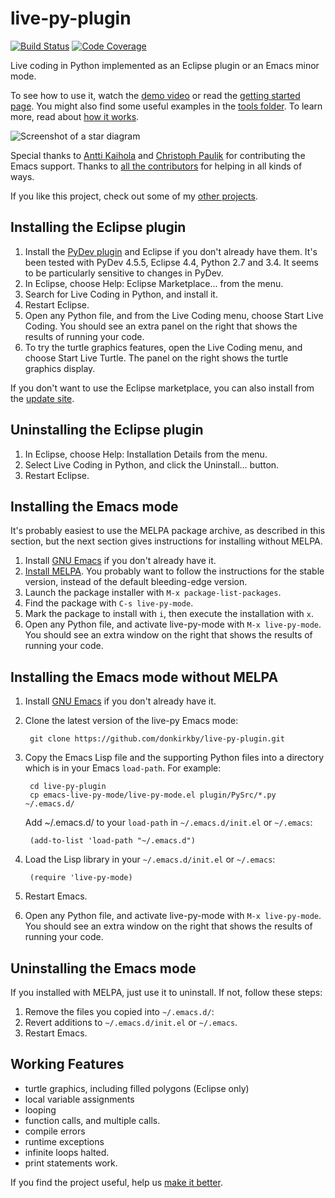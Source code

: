 live-py-plugin
==============

[![Build Status]][travis]
[![Code Coverage]][codecov]

Live coding in Python implemented as an Eclipse plugin or an Emacs minor mode.

To see how to use it, watch the [demo video][video] or read the 
[getting started page][starting]. You might also find some useful examples in
the [tools folder][tools]. To learn more, read about [how it works][how].

![Screenshot of a star diagram][screenshot]

Special thanks to [Antti Kaihola][akaihola] and [Christoph Paulik][cpaulik] for
contributing the Emacs support. Thanks to [all the contributors][hatrack] for
helping in all kinds of ways.

If you like this project, check out some of my [other projects][projects].

[Build Status]: https://travis-ci.org/donkirkby/live-py-plugin.svg?branch=master
[travis]: https://travis-ci.org/live-py-plugin
[Code Coverage]: https://codecov.io/github/donkirkby/live-py-plugin/coverage.svg?branch=master
[codecov]: https://codecov.io/github/donkirkby/live-py-plugin?branch=master
[how]: http://donkirkby.github.io/live-py-plugin/howitworks
[screenshot]: http://donkirkby.github.com/live-py-plugin/images/demo_star.png
[akaihola]: https://github.com/akaihola
[cpaulik]: https://github.com/cpaulik

Installing the Eclipse plugin
-----------------------------

1. Install the [PyDev plugin][pydev] and Eclipse if you don't already have them.
   It's been tested with PyDev 4.5.5, Eclipse 4.4, Python 2.7 and 3.4. It
   seems to be particularly sensitive to changes in PyDev.
2. In Eclipse, choose Help: Eclipse Marketplace... from the menu.
3. Search for Live Coding in Python, and install it.
4. Restart Eclipse.
5. Open any Python file, and from the Live Coding menu, choose Start Live Coding.
   You should see an extra panel on the right that shows the results of running
   your code.
6. To try the turtle graphics features, open the Live Coding menu, and choose
    Start Live Turtle. The panel on the right shows the turtle graphics display.

If you don't want to use the Eclipse marketplace, you can also install from the
[update site][update].

[update]: http://donkirkby.github.io/live-py-plugin/update

Uninstalling the Eclipse plugin
-------------------------------

1. In Eclipse, choose Help: Installation Details from the menu.
2. Select Live Coding in Python, and click the Uninstall... button.
3. Restart Eclipse.

Installing the Emacs mode
-------------------------
It's probably easiest to use the MELPA package archive, as described in this
section, but the next section gives instructions for installing without MELPA.

1. Install [GNU Emacs][emacs] if you don't already have it.
2. [Install MELPA][melpa]. You probably want to follow the instructions
    for the stable version, instead of the default bleeding-edge version.
3. Launch the package installer with `M-x package-list-packages`.
4. Find the package with `C-s live-py-mode`.
5. Mark the package to install with `i`, then execute the installation with
    `x`.
6. Open any Python file, and activate live-py-mode with `M-x live-py-mode`.
   You should see an extra window on the right that shows the results of running
   your code.

Installing the Emacs mode without MELPA
---------------------------------------
1. Install [GNU Emacs][emacs] if you don't already have it.
2. Clone the latest version of the live-py Emacs mode:

        git clone https://github.com/donkirkby/live-py-plugin.git

3. Copy the Emacs Lisp file and the supporting Python files into a directory
   which is in your Emacs `load-path`. For example:

        cd live-py-plugin
        cp emacs-live-py-mode/live-py-mode.el plugin/PySrc/*.py ~/.emacs.d/

   Add ~/.emacs.d/ to your `load-path` in `~/.emacs.d/init.el` or `~/.emacs`:

        (add-to-list 'load-path "~/.emacs.d")
4. Load the Lisp library in your `~/.emacs.d/init.el` or `~/.emacs`:

        (require 'live-py-mode)
5. Restart Emacs.
6. Open any Python file, and activate live-py-mode with `M-x live-py-mode`.
   You should see an extra window on the right that shows the results of running
   your code.

[melpa]: https://melpa.org/#/getting-started

Uninstalling the Emacs mode
---------------------------
If you installed with MELPA, just use it to uninstall. If not, follow these
steps:

1. Remove the files you copied into `~/.emacs.d/`:
2. Revert additions to `~/.emacs.d/init.el` or `~/.emacs`.
3. Restart Emacs.

Working Features
----------------
- turtle graphics, including filled polygons (Eclipse only)
- local variable assignments
- looping
- function calls, and multiple calls.
- compile errors
- runtime exceptions
- infinite loops halted.
- print statements work.

If you find the project useful, help us [make it better][contributing].

[pydev]: http://pydev.org/download.html
[video]: http://www.youtube.com/watch?v=LV3aFRHlAEQ
[starting]: http://donkirkby.github.com/live-py-plugin/gettingstarted
[emacs]: http://www.gnu.org/software/emacs/
[tools]: https://github.com/donkirkby/live-py-plugin/tree/master/test/PySrc/tools
[projects]: http://donkirkby.github.io/
[contributing]: https://github.com/donkirkby/live-py-plugin/blob/master/CONTRIBUTING.md
[hatrack]: https://labhr.github.io/hatrack/#repo=donkirkby/live-py-plugin
